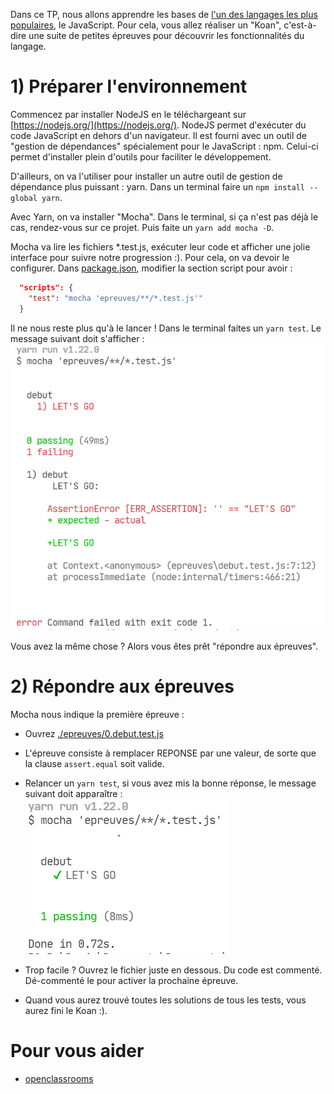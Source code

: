 Dans ce TP, nous allons apprendre les bases de [l'un des langages les plus populaires](https://pypl.github.io/PYPL.html), le JavaScript. Pour cela, vous allez réaliser un "Koan", c'est-à-dire une suite de petites épreuves pour découvrir les fonctionnalités du langage.


# 1) Préparer l'environnement

Commencez par installer NodeJS en le téléchargeant sur [https://nodejs.org/](https://nodejs.org/). NodeJS permet d'exécuter du code JavaScript en dehors d'un navigateur. Il est fourni avec un outil de "gestion de dépendances" spécialement pour le JavaScript : npm. Celui-ci permet d'installer plein d'outils pour faciliter le développement.

D'ailleurs, on va l'utiliser pour installer un autre outil de gestion de dépendance plus puissant : yarn. Dans un terminal faire un `npm install --global yarn`.

Avec Yarn, on va installer "Mocha". Dans le terminal, si ça n'est pas déjà le cas, rendez-vous sur ce projet. Puis faite un `yarn add mocha -D`.

Mocha va lire les fichiers *.test.js, exécuter leur code et afficher une jolie interface pour suivre notre progression :). Pour cela, on va devoir le configurer. Dans [package.json](./package.json), modifier la section script pour avoir :
```json
  "scripts": {
    "test": "mocha 'epreuves/**/*.test.js'"
  } 
```

Il ne nous reste plus qu'à le lancer ! Dans le terminal faites un `yarn test`. Le message suivant doit s'afficher :
![message mocha](./step0.PNG)
  
Vous avez la même chose ? Alors vous êtes prêt "répondre aux épreuves".

# 2) Répondre aux épreuves

Mocha nous indique la première épreuve :
- Ouvrez [./epreuves/0.debut.test.js](./epreuves/0.debut.test.js)
- L'épreuve consiste à remplacer REPONSE par une valeur, de sorte que la clause `assert.equal` soit valide.
- Relancer un `yarn test`, si vous avez mis la bonne réponse, le message suivant doit apparaître :
![step1](./step1.PNG)

- Trop facile ? Ouvrez le fichier juste en dessous. Du code est commenté. Dé-commenté le pour activer la prochaine épreuve.
- Quand vous aurez trouvé toutes les solutions de tous les tests, vous aurez fini le Koan :).


# Pour vous aider
- [openclassrooms](https://openclassrooms.com/fr/courses/6175841-apprenez-a-programmer-avec-javascript)
